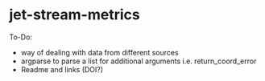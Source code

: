 # jet-stream-metrics

To-Do:
- way of dealing with data from different sources
- argparse to parse a list for additional arguments i.e. return_coord_error
- Readme and links (DOI?)